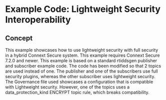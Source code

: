 # Example Code: Lightweight Security Interoperability

## Concept

This example showcases how to use lightweight security with full security in a hybrid Connext Secure system. This example requires Connext Secure 7.2.0 and newer. This example is based on a standard rtiddsgen publisher and subscriber example code. The code has been modified so that 2 topics are used instead of one. The publisher and one of the subscribers use full security plugins, whereas the other subscriber uses lightweight security. The Governance file used showcases a configuration that is compatible with Lightweight security. However, one of the topics uses a data_protection_kind ENCRYPT topic rule, which breaks compatibility.
